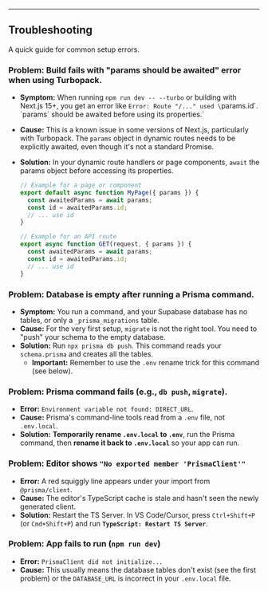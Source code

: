 ---

## Troubleshooting

A quick guide for common setup errors.

### **Problem: Build fails with "params should be awaited" error when using Turbopack.**

* **Symptom:** When running `npm run dev -- --turbo` or building with Next.js 15+, you get an error like `Error: Route "/..." used \`params.id\`. \`params\` should be awaited before using its properties.`
* **Cause:** This is a known issue in some versions of Next.js, particularly with Turbopack. The `params` object in dynamic routes needs to be explicitly awaited, even though it's not a standard Promise.
* **Solution:** In your dynamic route handlers or page components, `await` the params object before accessing its properties.

    ```javascript
    // Example for a page or component
    export default async function MyPage({ params }) {
      const awaitedParams = await params;
      const id = awaitedParams.id;
      // ... use id
    }

    // Example for an API route
    export async function GET(request, { params }) {
      const awaitedParams = await params;
      const id = awaitedParams.id;
      // ... use id
    }
    ```

### **Problem: Database is empty after running a Prisma command.**

* **Symptom:** You run a command, and your Supabase database has no tables, or only a `_prisma_migrations` table.
* **Cause:** For the very first setup, `migrate` is not the right tool. You need to "push" your schema to the empty database.
* **Solution:** Run `npx prisma db push`. This command reads your `schema.prisma` and creates all the tables.
    * **Important:** Remember to use the `.env` rename trick for this command (see below).

### **Problem: Prisma command fails (e.g., `db push`, `migrate`).**

* **Error:** `Environment variable not found: DIRECT_URL`.
* **Cause:** Prisma's command-line tools read from a `.env` file, not `.env.local`.
* **Solution:** **Temporarily rename `.env.local` to `.env`**, run the Prisma command, then **rename it back to `.env.local`** so your app can run.

### **Problem: Editor shows `"No exported member 'PrismaClient'"`**

* **Error:** A red squiggly line appears under your import from `@prisma/client`.
* **Cause:** The editor's TypeScript cache is stale and hasn't seen the newly generated client.
* **Solution:** Restart the TS Server. In VS Code/Cursor, press `Ctrl+Shift+P` (or `Cmd+Shift+P`) and run **`TypeScript: Restart TS Server`**.

### **Problem: App fails to run (`npm run dev`)**

* **Error:** `PrismaClient did not initialize...`
* **Cause:** This usually means the database tables don't exist (see the first problem) or the `DATABASE_URL` is incorrect in your `.env.local` file.